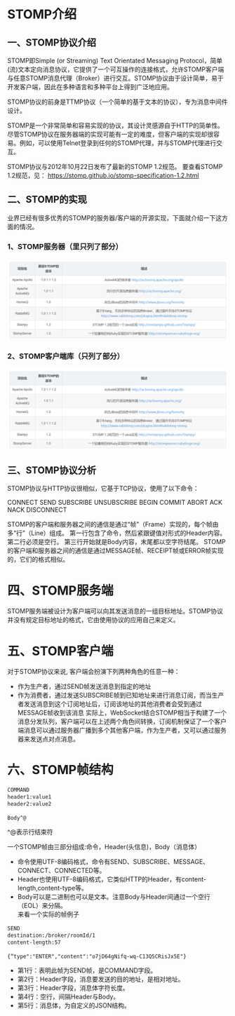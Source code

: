# STOMP介绍 
## 一、STOMP协议介绍
STOMP即Simple (or Streaming) Text Orientated Messaging Protocol，简单(流)文本定向消息协议，它提供了一个可互操作的连接格式，允许STOMP客户端与任意STOMP消息代理（Broker）进行交互。STOMP协议由于设计简单，易于开发客户端，因此在多种语言和多种平台上得到广泛地应用。

STOMP协议的前身是TTMP协议（一个简单的基于文本的协议），专为消息中间件设计。

STOMP是一个非常简单和容易实现的协议，其设计灵感源自于HTTP的简单性。尽管STOMP协议在服务器端的实现可能有一定的难度，但客户端的实现却很容易。例如，可以使用Telnet登录到任何的STOMP代理，并与STOMP代理进行交互。

STOMP协议与2012年10月22日发布了最新的STOMP 1.2规范。
要查看STOMP 1.2规范，见： https://stomp.github.io/stomp-specification-1.2.html

## 二、STOMP的实现
业界已经有很多优秀的STOMP的服务器/客户端的开源实现，下面就介绍一下这方面的情况。

### 1、STOMP服务器（里只列了部分）
![](https://github.com/lk6678979/image/blob/master/STOMP1.jpg)
### 2、STOMP客户端库（只列了部分）
![](https://github.com/lk6678979/image/blob/master/STOMP2.jpg)


## 三、STOMP协议分析
STOMP协议与HTTP协议很相似，它基于TCP协议，使用了以下命令：

CONNECT
SEND
SUBSCRIBE
UNSUBSCRIBE
BEGIN
COMMIT
ABORT
ACK
NACK
DISCONNECT

STOMP的客户端和服务器之间的通信是通过“帧”（Frame）实现的，每个帧由多“行”（Line）组成。
第一行包含了命令，然后紧跟键值对形式的Header内容。
第二行必须是空行。
第三行开始就是Body内容，末尾都以空字符结尾。
STOMP的客户端和服务器之间的通信是通过MESSAGE帧、RECEIPT帧或ERROR帧实现的，它们的格式相似。

# 四、STOMP服务端
STOMP服务端被设计为客户端可以向其发送消息的一组目标地址。STOMP协议并没有规定目标地址的格式，它由使用协议的应用自己来定义。

# 五、STOMP客户端
对于STOMP协议来说, 客户端会扮演下列两种角色的任意一种：

* 作为生产者，通过SEND帧发送消息到指定的地址
* 作为消费者，通过发送SUBSCRIBE帧到已知地址来进行消息订阅，而当生产者发送消息到这个订阅地址后，订阅该地址的其他消费者会受到通过MESSAGE帧收到该消息
实际上，WebSocket结合STOMP相当于构建了一个消息分发队列，客户端可以在上述两个角色间转换，订阅机制保证了一个客户端消息可以通过服务器广播到多个其他客户端，作为生产者，又可以通过服务器来发送点对点消息。

# 六、STOMP帧结构
```
COMMAND
header1:value1
header2:value2

Body^@
```
^@表示行结束符

一个STOMP帧由三部分组成:命令，Header(头信息)，Body（消息体）  
* 命令使用UTF-8编码格式，命令有SEND、SUBSCRIBE、MESSAGE、CONNECT、CONNECTED等。  
* Header也使用UTF-8编码格式，它类似HTTP的Header，有content-length,content-type等。  
* Body可以是二进制也可以是文本。注意Body与Header间通过一个空行（EOL）来分隔。  
来看一个实际的帧例子
```
SEND
destination:/broker/roomId/1
content-length:57

{“type":"ENTER","content":"o7jD64gNifq-wq-C13Q5CRisJx5E"}
```
* 第1行：表明此帧为SEND帧，是COMMAND字段。
* 第2行：Header字段，消息要发送的目的地址，是相对地址。
* 第3行：Header字段，消息体字符长度。
* 第4行：空行，间隔Header与Body。
* 第5行：消息体，为自定义的JSON结构。
